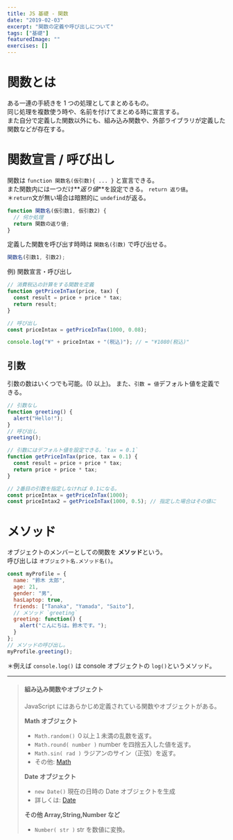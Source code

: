 ```yaml
---
title: JS 基礎 - 関数
date: "2019-02-03"
excerpt: "関数の定義や呼び出しについて"
tags: ["基礎"]
featuredImage: ""
exercises: []
---
```


# 関数とは

ある一連の手続きを 1 つの処理としてまとめるもの。  
同じ処理を複数使う時や、名前を付けてまとめる時に宣言する。  
また自分で定義した関数以外にも、組み込み関数や、外部ライブラリが定義した関数などが存在する。

# 関数宣言 / 呼び出し

関数は `function 関数名(仮引数){ ... }` と宣言できる。  
また関数内には一つだけ**_返り値_**を設定できる。 `return 返り値`。  
＊`return`文が無い場合は暗黙的に `undefind`が返る。

```js
function 関数名(仮引数1, 仮引数2) {
  // 何か処理
  return 関数の返り値;
}
```

定義した関数を呼び出す時時は `関数名(引数)` で呼び出せる。

```js
関数名(引数1, 引数2);
```

例) 関数宣言・呼び出し

```js
// 消費税込の計算をする関数を定義
function getPriceInTax(price, tax) {
  const result = price + price * tax;
  return result;
}

// 呼び出し
const priceIntax = getPriceInTax(1000, 0.08);

console.log("¥" + priceIntax + "(税込)"); // ⬅︎ "¥1080(税込)"
```

## 引数

引数の数はいくつでも可能。(0 以上)。
また、`引数 = 値`デフォルト値を定義できる。

```js
// 引数なし
function greeting() {
  alert("Hello!");
}
// 呼び出し
greeting();

// 引数にはデフォルト値を設定できる。`tax = 0.1`
function getPriceInTax(price, tax = 0.1) {
  const result = price + price * tax;
  return price + price * tax;
}

// 2番目の引数を指定しなければ 0.1になる。
const priceIntax = getPriceInTax(1000);
const priceIntax2 = getPriceInTax(1000, 0.5); // 指定した場合はその値に
```

# メソッド

オブジェクトのメンバーとしての関数を **メソッド**という。  
呼び出しは `オブジェクト名.メソッド名()`。

```js
const myProfile = {
  name: "鈴木 太郎",
  age: 21,
  gender: "男",
  hasLaptop: true,
  friends: ["Tanaka", "Yamada", "Saito"],
  // メソッド `greeting`
  greeting: function() {
    alert("こんにちは。鈴木です。");
  }
};
// メソッドの呼び出し。
myProfile.greeting();
```

＊例えば `console.log()` は console オブジェクトの `log()`というメソッド。

---

> #### **組み込み関数やオブジェクト**
>
> JavaScript にはあらかじめ定義されている関数やオブジェクトがある。
>
> **Math オブジェクト**
>
> - `Math.random()` ０以上１未満の乱数を返す。
> - `Math.round( number )` number を四捨五入した値を返す。
> - `Math.sin( rad )` ラジアンのサイン（正弦）を返す。
> - その他: [Math](https://developer.mozilla.org/ja/docs/Web/JavaScript/Reference/Global_Objects/Math)
>
> **Date オブジェクト**
>
> - `new Date()` 現在の日時の Date オブジェクトを生成
> - 詳しくは: [Date](https://www.sejuku.net/blog/30171)
>
> **その他 Array,String,Number など**
>
> - `Number( str )` str を数値に変換。
